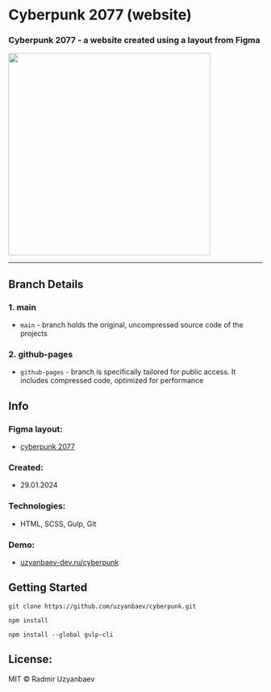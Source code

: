 # Cyberpunk 2077 (website)
### Cyberpunk 2077 - a website created using a layout from Figma

<img width="400" src="https://github.com/t1lent/cyberpunk-landing/blob/main/img/cyberpunk.jpg?raw=true">

<hr>

## Branch Details

### 1. main
- `main` - branch holds the original, uncompressed source code of the projects
### 2. github-pages
- `github-pages` - branch is specifically tailored for public access. It includes compressed code, optimized for performance

## Info
### Figma layout:
- [cyberpunk 2077](https://www.figma.com/file/cyOuCcxqhxwqCrillGbcFm/Cyberpunk?type=design&node-id=0%3A1&t=qeQyGCDGdRDR9bfR-1)
### Created:
- 29.01.2024
### Technologies:
- HTML, SCSS, Gulp, Git

### Demo:
- [uzyanbaev-dev.ru/cyberpunk](https://uzyanbaev-dev.ru/cyberpunk)

## Getting Started
```
git clone https://github.com/uzyanbaev/cyberpunk.git
```

```
npm install
```

```
npm install --global gulp-cli
```

## License:
MIT © Radmir Uzyanbaev
